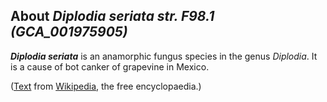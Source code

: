 About *Diplodia seriata str. F98.1 (GCA\_001975905)* 
----------------------------------------------------



***Diplodia seriata*** is an anamorphic fungus species in the genus
*Diplodia*. It is a cause of bot canker of grapevine in Mexico.

([Text](http://en.wikipedia.org/wiki/Diplodia_seriata) from
[Wikipedia](http://en.wikipedia.org/), the free encyclopaedia.)
